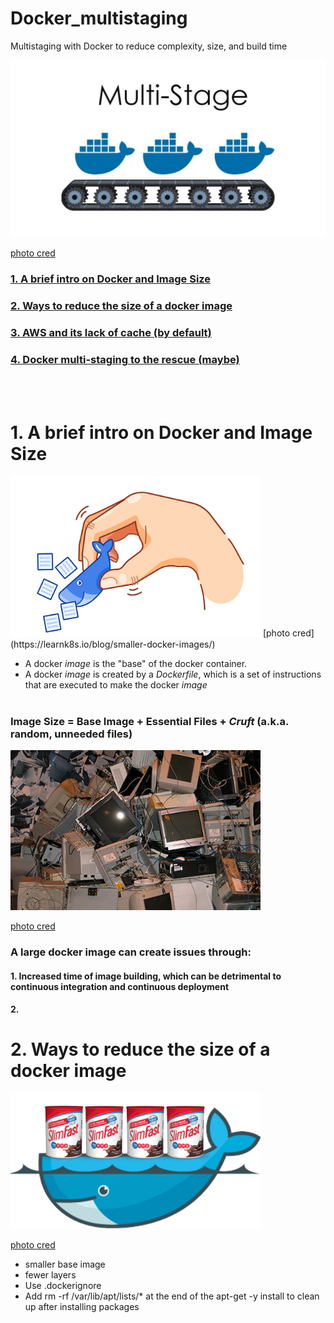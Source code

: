 # Docker_multistaging
Multistaging with Docker to reduce complexity, size, and build time

<img src="/Docs/multistage.jpg" width="600">  

[photo cred](https://www.youtube.com/watch?v=V9egJMknKtM)
&nbsp;  

### [1.  A brief intro on Docker and Image Size](#anchor1)
### [2.  Ways to reduce the size of a docker image](#anchor2)
### [3.  AWS and its lack of cache (by default)](#anchor3)
### [4.  Docker multi-staging to the rescue (maybe)](#anchor4)

&nbsp;  
&nbsp;  
 

<a name="anchor1"></a>
# 1. A brief intro on Docker and Image Size 
<img src="/Docs/docker_small.png" width="400">  
[photo cred](https://learnk8s.io/blog/smaller-docker-images/) 

* A docker *image* is the "base" of the docker container. 
* A docker *image* is created by a *Dockerfile*, which is a set of instructions that are executed to make the docker *image*
&nbsp;  
&nbsp; 
### Image Size = Base Image + Essential Files + *Cruft* (a.k.a. random, unneeded files)
<img src="/Docs/cruft.jpg" width="400">  

[photo cred](https://slangit.com/meaning/cruft)  
  
### A large docker image can create issues through:
#### 1. Increased time of image building, which can be detrimental to continuous integration and continuous deployment
#### 2. 

<a name="anchor2"></a>
# 2. Ways to reduce the size of a docker image
<img src="/Docs/slim_docker.png" width="400">  

[photo cred](https://towardsdatascience.com/how-to-build-slim-docker-images-fast-ecc246d7f4a7/)  

* smaller base image
* fewer layers
* Use .dockerignore
* Add rm -rf /var/lib/apt/lists/* at the end of the apt-get -y install to clean up after installing packages

